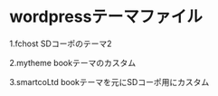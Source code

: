 # wordpressテーマファイル

1.fchost
SDコーポのテーマ2

2.mytheme
bookテーマのカスタム

3.smartcoLtd
bookテーマを元にSDコーポ用にカスタム
